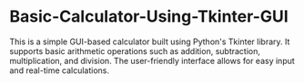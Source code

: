 # Basic-Calculator-Using-Tkinter-GUI
This is a simple GUI-based calculator built using Python's Tkinter library. It supports basic arithmetic operations such as addition, subtraction, multiplication, and division. The user-friendly interface allows for easy input and real-time calculations.
